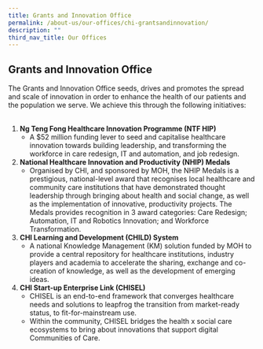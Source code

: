 ```yaml
---
title: Grants and Innovation Office
permalink: /about-us/our-offices/chi-grantsandinnovation/
description: ""
third_nav_title: Our Offices
---
```

<h2>Grants and Innovation Office</h2>

The Grants and Innovation Office seeds, drives and promotes the spread and scale of innovation in order to enhance the health of our patients and the population we serve. We achieve this through the following initiatives:<br><br>

<ol><li><b>Ng Teng Fong Healthcare Innovation Programme (NTF HIP)</b>
<ul style="padding-left: 20px;"><li>A $52 million funding lever to seed and capitalise healthcare innovation towards building leadership, and transforming the workforce in care redesign, IT and automation, and job redesign.</li></ul></li>

<li><b>National Healthcare Innovation and Productivity (NHIP) Medals</b>
<ul style="padding-left: 20px;"><li>Organised by CHI, and sponsored by MOH, the NHIP Medals is a prestigious, national-level award that recognises local healthcare and community care institutions that have demonstrated thought leadership through bringing about health and social change, as well as the implementation of innovative, productivity projects. The Medals provides recognition in 3 award categories: Care Redesign; Automation, IT and Robotics Innovation; and Workforce Transformation.</li></ul></li>

<li><b>CHI Learning and Development (CHILD) System</b>
<ul style="padding-left: 20px;"><li>A national Knowledge Management (KM) solution funded by MOH to provide a central repository for healthcare institutions, industry players and academia to accelerate the sharing, exchange and co-creation of knowledge, as well as the development of emerging ideas. </li></ul></li>

<li><b>CHI Start-up Enterprise Link (CHISEL)</b>
<ul style="padding-left: 20px;"><li>CHISEL is an end-to-end framework that converges healthcare needs and solutions to leapfrog the transition from market-ready status, to fit-for-mainstream use.
</li><li>Within the community, CHISEL bridges the health x social care ecosystems to bring about innovations that support digital Communities of Care.</li></ul></li></ol>